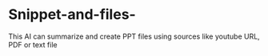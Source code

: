 # Snippet-and-files-
This AI can summarize and create PPT files using sources like youtube URL, PDF or text file
